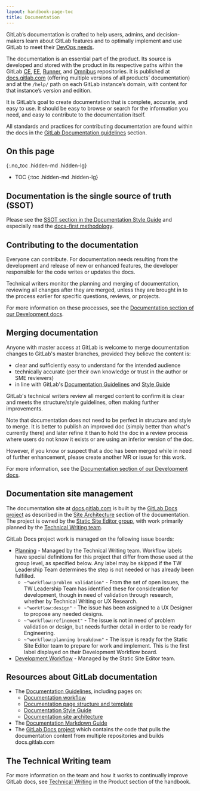 ```yaml
---
layout: handbook-page-toc
title: Documentation
---
```


GitLab’s documentation is crafted to help users, admins, and decision-makers learn about GitLab features and to optimally implement and use GitLab to meet their [DevOps needs](/stages-devops-lifecycle/).

The documentation is an essential part of the product. Its source is developed and stored with the product in its respective paths within the GitLab [CE](https://gitlab.com/gitlab-org/gitlab-ce/tree/master/doc), [EE](https://gitlab.com/gitlab-org/gitlab-ee/tree/master/doc), [Runner](https://gitlab.com/gitlab-org/gitlab-runner/tree/master/docs), and [Omnibus](https://gitlab.com/gitlab-org/gitlab-ee/tree/master/doc) repositories. It is published at [docs.gitlab.com](https://docs.gitlab.com) (offering multiple versions of all products’ documentation) and at the `/help/` path on each GitLab instance’s domain, with content for that instance’s version and edition.

It is GitLab’s goal to create documentation that is complete, accurate, and easy to use. It should be easy to browse or search for the information you need, and easy to contribute to the documentation itself.

All standards and practices for contributing documentation are found within the docs in the [GitLab Documentation guidelines](https://docs.gitlab.com/ee/development/documentation/) section.

## On this page
{:.no_toc .hidden-md .hidden-lg}

- TOC
{:toc .hidden-md .hidden-lg}

## Documentation is the single source of truth (SSOT)

Please see the [SSOT section in the Documentation Style Guide](https://docs.gitlab.com/ee/development/documentation/styleguide.html#documentation-is-the-single-source-of-truth-ssot)
and especially read the [docs-first methodology](https://docs.gitlab.com/ee/development/documentation/styleguide.html#docs-first-methodology).

## Contributing to the documentation

Everyone can contribute. For documentation needs resulting from the development
and release of new or enhanced features, the developer responsible for the code
writes or updates the docs.

Technical writers monitor the planning and merging of documentation, reviewing all changes after they are merged, unless they are brought in to the process earlier for specific questions, reviews, or projects.

For more information on these processes, see the [Documentation section of our Development docs](https://docs.gitlab.com/ee/development/documentation/).

## Merging documentation

Anyone with master access at GitLab is welcome to merge documentation changes to GitLab's master branches,
provided they believe the content is:

- clear and sufficiently easy to understand for the intended audience
- technically accurate (per their own knowledge or trust in the author or SME reviewers)
- in line with GitLab's [Documentation Guidelines](https://docs.gitlab.com/ee/development/documentation/) and [Style Guide](https://docs.gitlab.com/ee/development/documentation/styleguide.html)

GitLab's technical writers review all merged content to confirm it is clear and meets the structure/style guidelines, often making further improvements.

Note that documentation does not need to be perfect in structure and style to merge.
It is better to publish an improved doc (simply better than what's
currently there) and later refine it than to hold the doc in a review process
where users do not know it exists or are using an inferior version of the doc.

However, if you know or suspect that a doc has been merged while in need of further
enhancement, please create another MR or issue for this work.

For more information, see the [Documentation section of our Development docs](https://docs.gitlab.com/ee/development/documentation/).

## Documentation site management

The documentation site at [docs.gitlab.com](https://docs.gitlab.com) is built by the [GitLab Docs project](https://gitlab.com/gitlab-org/gitlab-docs/)
as described in the [Site Architecture](https://docs.gitlab.com/ee/development/documentation/site_architecture/) section of the documentation.
The project is owned by the [Static Site Editor group](/handbook/product/product-categories/#static-site-editor-group),
with work primarily planned by the [Technical Writing team](/handbook/engineering/ux/technical-writing/).

GitLab Docs project work is managed on the following issue boards:

- [Planning](https://gitlab.com/gitlab-org/gitlab-docs/-/boards/1641178) - Managed by the Technical Writing team. Workflow labels have special definitions for this project that differ from those used at the group level, as specified below. Any label may be skipped if the TW Leadership Team determines the step is not needed or has already been fulfilled.
  - `~"workflow:problem validation"` - From the set of open issues, the TW Leadership Team has identified these for consideration for development, though in need of validation through research, whether by Technical Writing or UX Research.
  - `~"workflow:design"` - The issue has been assigned to a UX Designer to propose any needed designs.
  - `~"workflow:refinement"` - The issue is not in need of problem validation or design, but needs further detail in order to be ready for Engineering.  
  - `~"workflow:planning breakdown"` - The issue is ready for the Static Site Editor team to prepare for work and implement. This is the first label displayed on their Development Workflow board.
- [Development Workflow](https://gitlab.com/gitlab-org/gitlab-docs/-/boards/1668857) - Managed by the Static Site Editor team.

## Resources about GitLab documentation

- The [Documentation Guidelines](https://docs.gitlab.com/ee/development/documentation/), including pages on:
   - [Documentation workflow](https://docs.gitlab.com/ee/development/documentation/workflow.html)
   - [Documentation page structure and template](https://docs.gitlab.com/ee/development/documentation/structure.html)
   - [Documentation Style Guide](https://docs.gitlab.com/ee/development/documentation/styleguide.html)
   - [Documentation site architecture](https://docs.gitlab.com/ee/development/documentation/site_architecture/index.html)
- The [Documentation Markdown Guide](/handbook/markdown-guide/)
- The [GitLab Docs project](https://gitlab.com/gitlab-org/gitlab-docs/) which contains the code that pulls the documentation content from multiple repositories and builds docs.gitlab.com

## The Technical Writing team

For more information on the team and how it works to continually improve GitLab docs, see
[Technical Writing](../product/technical-writing/) in the Product section of the handbook.
